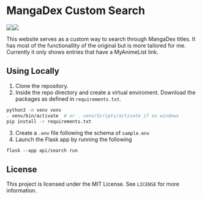 # MangaDex Custom Search
<a  href="https://github.com/jonathanlo411/mangadex-custom-search/releases"><img  src="https://img.shields.io/github/v/release/jonathanlo411/mangadex-custom-search"></a><a  href="https://github.com/jonathanlo411/mangadex-custom-search/blob/main/LICENSE"><img  src="https://img.shields.io/github/license/jonathanlo411/mangadex-custom-search"></a>

This website serves as a custom way to search through MangaDex titles. It has most of the functionallity of the original but is more tailored for me. Currently it only shows entries that have a MyAnimeList link.

## Using Locally
1. Clone the repository.
2. Inside the repo directory and create a virtual enviroment. Download the packages as defined in `requirements.txt`.
```bash
python3 -m venv venv
. venv/bin/activate  # or . venv/Scripts/activate if on windows
pip install -r requirements.txt
```
3. Create a `.env` file following the schema of `sample.env`
4. Launch the Flask app by running the following
```
flask --app api/search run
```

## License
This project is licensed under the MIT License. See `LICENSE` for more information.
